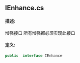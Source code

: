 ## IEnhance.cs 


#### 描述:


增强接口 所有增强都必须实现此接口


#### 定义: 
``` csharp
public  interface IEnhance
```
